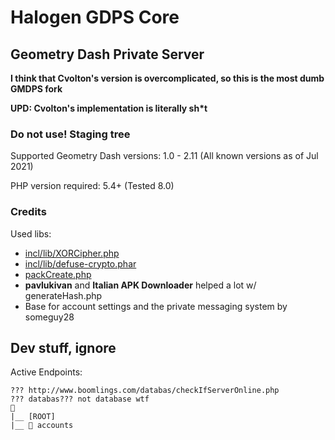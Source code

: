 # Halogen GDPS Core
## Geometry Dash Private Server
**I think that Cvolton's version is overcomplicated, so this is the most dumb GMDPS fork**

**UPD: Cvolton's implementation is literally sh\*t**

### Do not use! Staging tree

Supported Geometry Dash versions: 1.0 - 2.11 (All known versions as of Jul 2021)

PHP version required: 5.4+ (Tested 8.0)

### Credits
Used libs:
- [incl/lib/XORCipher.php](https://github.com/sathoro/php-xor-cipher)
- [incl/lib/defuse-crypto.phar](https://github.com/defuse/php-encryption)
- [packCreate.php](http://jscolor.com/)
- **pavlukivan** and **Italian APK Downloader** helped a lot w/ generateHash.php
- Base for account settings and the private messaging system by someguy28

## Dev stuff, ignore
Active Endpoints:
```
??? http://www.boomlings.com/databas/checkIfServerOnline.php
??? databas??? not database wtf
📁
|__ [ROOT]
|__ 📁 accounts
```